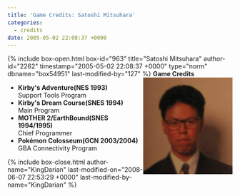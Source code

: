 ```yaml
---
title: 'Game Credits: Satoshi Mitsuhara'
categories:
  - credits
date: 2005-05-02 22:08:37 +0000
---
```

{% include box-open.html box-id="963" title="Satoshi Mitsuhara" author-id="2262" timestamp="2005-05-02 22:08:37 +0000" type="norm" dbname="box54951" last-modified-by="127" %}
<img src="satoshimitsuhara.JPG" align="right" />
<b>Game Credits</b>
<UL>
<LI><b>Kirby's Adventure(NES 1993)</b><BR />
Support Tools Program</LI>
<LI><b>Kirby's Dream Course(SNES 1994)</b><BR />
Main Program</LI>
<LI><b>MOTHER 2/EarthBound(SNES 1994/1995)</b><BR />
Chief Programmer</LI>
<LI><b>Pokémon Colosseum(GCN 2003/2004)</b><BR />
GBA Connectivity Program</LI>
</UL>
{% include box-close.html author-name="KingDarian" last-modified-on="2008-06-07 22:53:29 +0000" last-modified-by-name="KingDarian" %}
